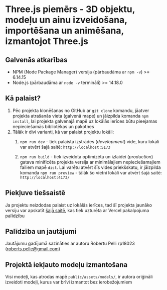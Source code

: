 # Three.js piemērs - 3D objektu, modeļu un ainu izveidošana, importēšana un animēšana, izmantojot Three.js

## Galvenās atkarības
- NPM (Node Package Manager) versija (pārbaudāma ar `npm -v`) >= 6.14.15
- Node.js (pārbaudāma ar `node -v` terminālī) >= 14.18.0

## Kā palaist?
1. Pēc projekta klonēšanas no GitHub ar `git clone` komandu, jāatver projekta atrašanās vieta (galvenā mape) un jāizpilda komanda `npm install`, lai projekta galvenajā mapē uz lokālās ierīces būtu pieejamas nepieciešamās bibliotēkas un pakotnes
2. Tālāk ir divi varianti, kā var palaist projektu lokāli:
    1. `npm run dev` - tiek palaista izstrādes (_development_) vide, kuru lokāli var atvērt šajā saitē: `http://localhost:5173`
    
    2. `npm run build` - tiek izveidota optimizēta un izlaidei (_production_) gatava minificēta projekta versija ar minimālajiem nepieciešamajiem failiem mapē `dist`. Lai varētu atvērt šīs vides priekšskatu, ir jāizpilda komanda `npm run preview` - tālāk šo vietni lokāli var atvērt šajā saitē: `http://localhost:4173/`

## Piekļuve tiešsaistē
Ja projektu neizdodas palaist uz lokālās ierīces, tad šī projekta jaunāko versiju var apskatīt [šajā saitē](`https://robertspelle-3d-aframe-water-polo-scene.vercel.app/`), kas tiek uzturēta ar Vercel pakalpojuma palīdzību


## Palīdzība un jautājumi
Jautājumu gadījumā sazināties ar autoru Robertu Pelli rp18023 (roberts.pelle@gmail.com)

## Projektā iekļauto modeļu izmantošana
Visi modeļi, kas atrodas mapē `public/assets/models/`, ir autora oriģināli izveidoti modeļi, kurus var brīvi izmantot bez ierobežojumiem